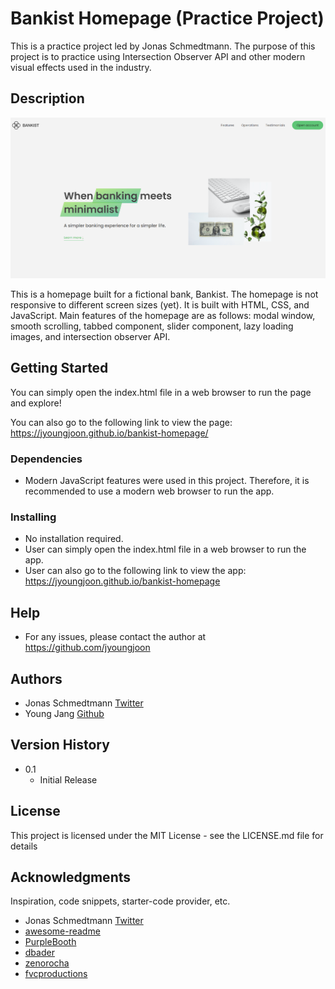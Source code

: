 # Bankist Homepage (Practice Project)

This is a practice project led by Jonas Schmedtmann. The purpose of this project is to practice using Intersection Observer API and other modern visual effects used in the industry.

## Description

![Screenshot](./img/screenshot.png)

This is a homepage built for a fictional bank, Bankist. The homepage is not responsive to different screen sizes (yet). It is built with HTML, CSS, and JavaScript. Main features of the homepage are as follows: modal window, smooth scrolling, tabbed component, slider component, lazy loading images, and intersection observer API.

## Getting Started

You can simply open the index.html file in a web browser to run the page and explore!

You can also go to the following link to view the page: https://jyoungjoon.github.io/bankist-homepage/

### Dependencies

* Modern JavaScript features were used in this project. Therefore, it is recommended to use a modern web browser to run the app.

### Installing

* No installation required.
* User can simply open the index.html file in a web browser to run the app.
* User can also go to the following link to view the app: https://jyoungjoon.github.io/bankist-homepage

## Help

* For any issues, please contact the author at https://github.com/jyoungjoon

## Authors

* Jonas Schmedtmann [Twitter](https://twitter.com/jonasschmedtman?lang=en)
* Young Jang [Github](https://github.com/jyoungjoon)

## Version History

* 0.1
    * Initial Release

## License

This project is licensed under the MIT License - see the LICENSE.md file for details

## Acknowledgments

Inspiration, code snippets, starter-code provider, etc.
* Jonas Schmedtmann [Twitter](https://twitter.com/jonasschmedtman?lang=en)
* [awesome-readme](https://github.com/matiassingers/awesome-readme)
* [PurpleBooth](https://gist.github.com/PurpleBooth/109311bb0361f32d87a2)
* [dbader](https://github.com/dbader/readme-template)
* [zenorocha](https://gist.github.com/zenorocha/4526327)
* [fvcproductions](https://gist.github.com/fvcproductions/1bfc2d4aecb01a834b46)

